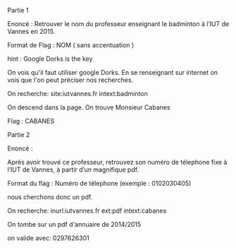 Partie 1

Enoncé : Retrouver le nom du professeur enseignant le badminton à l’IUT de Vannes en 2015.

Format de Flag : NOM ( sans accentuation )

hint : Google Dorks is the key


On vois qu'il faut utiliser google Dorks. En se renseignant sur internet on vois que l'on peut préciser nos recherches.

On recherche: site:iutvannes.fr intext:badminton

On descend dans la page. On trouve Monsieur Cabanes

Flag : CABANES

Partie 2

Enoncé :

Après avoir trouvé ce professeur, retrouvez son numéro de télephone fixe à l’IUT de Vannes, à partir d’un magnifique pdf.

Format du flag : Numéro de télephone (exemple : 0102030405)

nous cherchons donc un pdf.

On recherche: inurl:iutvannes.fr ext:pdf intext:cabanes

On tombe sur un pdf d'annuaire de 2014/2015

on valide avec: 0297626301


